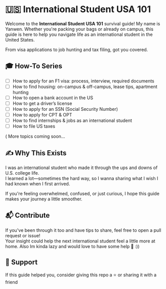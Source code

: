 # 🇺🇸 International Student USA 101

Welcome to the **International Student USA 101** survival guide! My name is Yanwen.
Whether you're packing your bags or already on campus, this guide is here to help you navigate life as an international student in the United States.

From visa applications to job hunting and tax filing, got you covered.


##  🎓 How-To Series
- [ ] How to apply for an F1 visa: process, interview, required documents  
- [ ] How to find housing: on-campus & off-campus, lease tips, apartment hunting  
- [ ] How to open a bank account in the US  
- [ ] How to get a driver’s license  
- [ ] How to apply for an SSN (Social Security Number)  
- [ ] How to apply for CPT & OPT  
- [ ] How to find internships & jobs as an international student  
- [ ] How to file US taxes

( More topics coming soon…


## ✍️ Why This Exists

I was an international student who made it through the ups and downs of U.S. college life.  
I learned a lot—sometimes the hard way, so I wanna sharing what I wish I had known when I first arrived.

If you're feeling overwhelmed, confused, or just curious, I hope this guide makes your journey a little smoother.


## 📬 Contribute

If you've been through it too and have tips to share, feel free to open a pull request or issue!  
Your insight could help the next international student feel a little more at home.
Also Im kinda lazy and would love to have some help 🫶 :))


## 💛 Support

If this guide helped you, consider giving this repo a ⭐ or sharing it with a friend 

